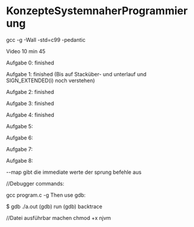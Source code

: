 # KonzepteSystemnaherProgrammierung

gcc -g -Wall -std=c99 -pedantic

Video 10 min 45

Aufgabe 0: finished

Aufgabe 1: finished (Bis auf Stacküber- und unterlauf und SIGN_EXTENDED(i) noch verstehen)

Aufgabe 2: finished 

Aufgabe 3: finished 

Aufgabe 4: finished

Aufgabe 5:

Aufgabe 6:

Aufgabe 7:

Aufgabe 8:

--map gibt die immediate werte der sprung befehle aus

//Debugger commands:

gcc program.c -g
Then use gdb:

$ gdb ./a.out
(gdb) run
<segfault happens here>
(gdb) backtrace
<offending code is shown here>

//Datei ausführbar machen
chmod +x njvm